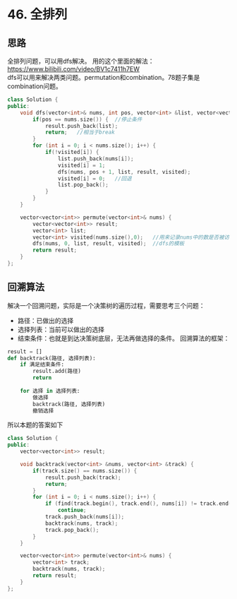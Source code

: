 # 46. 全排列
## 思路
全排列问题，可以用dfs解决。  用的这个里面的解法：https://www.bilibili.com/video/BV1c7411h7EW  
dfs可以用来解决两类问题。permutation和combination。78题子集是combination问题。
````cpp
class Solution {
public:
    void dfs(vector<int>& nums, int pos, vector<int> &list, vector<vector<int>> &result, vector<int> &visited) {
        if(pos == nums.size()) {  //停止条件
            result.push_back(list);
            return;   //相当于break
        }
        for (int i = 0; i < nums.size(); i++) {
            if(!visited[i]) {
                list.push_back(nums[i]);
                visited[i] = 1;
                dfs(nums, pos + 1, list, result, visited);
                visited[i] = 0;   //回退
                list.pop_back();
            }
        }
    }

    vector<vector<int>> permute(vector<int>& nums) {
        vector<vector<int>> result;
        vector<int> list;
        vector<int> visited(nums.size(),0);   //用来记录nums中的数是否被访问过
        dfs(nums, 0, list, result, visited);  //dfs的模板
        return result;
    }
};
````
## 回溯算法
解决一个回溯问题，实际是一个决策树的遍历过程，需要思考三个问题：
* 路径：已做出的选择
* 选择列表：当前可以做出的选择
* 结束条件：也就是到达决策树底层，无法再做选择的条件。
回溯算法的框架：
````python
result = []
def backtrack(路径, 选择列表):
    if 满足结束条件:
        result.add(路径)
        return
    
    for 选择 in 选择列表:
        做选择
        backtrack(路径, 选择列表)
        撤销选择
````
所以本题的答案如下
````cpp
class Solution {
public:
    vector<vector<int>> result;

    void backtrack(vector<int> &nums, vector<int> &track) {
        if(track.size() == nums.size()) {
            result.push_back(track);
            return;
        }
        for (int i = 0; i < nums.size(); i++) {
            if (find(track.begin(), track.end(), nums[i]) != track.end())   //find函数，如果没有找到，就返回nums尾部的迭代器。否则就是找到了
                continue;
            track.push_back(nums[i]);
            backtrack(nums, track);
            track.pop_back();
        }
    }

    vector<vector<int>> permute(vector<int>& nums) {
        vector<int> track;
        backtrack(nums, track);
        return result;
    }
};
````
